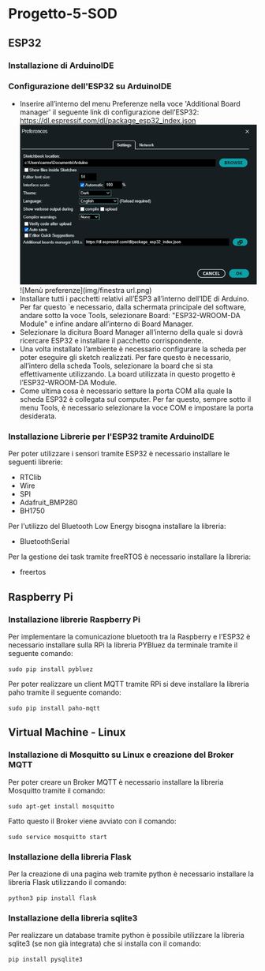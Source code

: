 # Progetto-5-SOD
## ESP32
### Installazione di ArduinoIDE
### Configurazione dell'ESP32 su ArduinoIDE
   * Inserire all’interno del menu Preferenze nella voce 'Additional Board manager' il seguente link di configurazione dell’ESP32: https://dl.espressif.com/dl/package_esp32_index.json
     ![Menù preferenze](img/Menu_preferenze.png)
     ![Menù preferenze](img/finestra url.png)
   * Installare tutti i pacchetti relativi all’ESP3 all’interno dell’IDE di Arduino. Per far questo `e necessario, dalla schermata principale del software, andare sotto la     voce Tools, selezionare Board: "ESP32-WROOM-DA Module" e infine andare all’interno di Board Manager.
   * Selezionare la dicitura Board Manager all’interno della quale si dovrà ricercare ESP32 e installare il pacchetto corrispondente.
   * Una volta installato l’ambiente è necessario configurare la scheda per poter eseguire gli sketch realizzati. Per fare questo è necessario, all’intero della scheda Tools, selezionare la board che si sta effettivamente utilizzando. La board utilizzata in questo progetto è l’ESP32-WROOM-DA Module.
   * Come ultima cosa è necessario settare la porta COM alla quale la scheda ESP32 è collegata sul computer. Per far questo, sempre sotto il menu Tools, è necessario selezionare la voce COM e impostare la porta desiderata.
### Installazione Librerie per l'ESP32 tramite ArduinoIDE
Per poter utilizzare i sensori tramite ESP32 è necessario installare le seguenti librerie:
  * RTClib
  * Wire
  * SPI
  * Adafruit_BMP280
  * BH1750
    
Per l'utilizzo del Bluetooth Low Energy bisogna installare la libreria:
  * BluetoothSerial
    
Per la gestione dei task tramite freeRTOS è necessario installare la libreria:
  * freertos

## Raspberry Pi
### Installazione librerie Raspberry Pi 
Per implementare la comunicazione bluetooth tra la Raspberry e l'ESP32 è necessario installare sulla RPi la libreria PYBluez da terminale tramite il seguente comando:

`sudo pip install pybluez`

Per poter realizzare un client MQTT tramite RPi si deve installare la libreria paho tramite il seguente comando:

`sudo pip install paho-mqtt`

## Virtual Machine - Linux
### Installazione di Mosquitto su Linux e creazione del Broker MQTT
Per poter creare un Broker MQTT è necessario installare la libreria Mosquitto tramite il comando: 

`sudo apt-get install mosquitto`

Fatto questo il Broker viene avviato con il comando:

`sudo service mosquitto start`

### Installazione della libreria Flask
Per la creazione di una pagina web tramite python è necessario installare la libreria Flask utilizzando il comando:

`python3 pip install flask`

### Installazione della libreria sqlite3
Per realizzare un database tramite python è possibile utilizzare la libreria sqlite3 (se non già integrata) che si installa con il comando:

`pip install pysqlite3`

   

